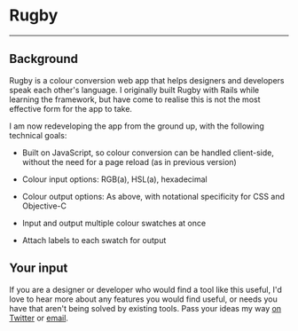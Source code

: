# Rugby
* * *

## Background

Rugby is a colour conversion web app that helps designers and developers speak each other's language. I originally built Rugby with Rails while learning the framework, but have come to realise this is not the most effective form for the app to take.

I am now redeveloping the app from the ground up, with the following technical goals:

- Built on JavaScript, so colour conversion can be handled client-side, without the need for a page reload (as in previous version)

- Colour input options: RGB(a), HSL(a), hexadecimal

- Colour output options: As above, with notational specificity for CSS and Objective-C

- Input and output multiple colour swatches at once

- Attach labels to each swatch for output

## Your input

If you are a designer or developer who would find a tool like this useful, I'd love to hear more about any features you would find useful, or needs you have that aren't being solved by existing tools. Pass your ideas my way [on Twitter](http://www.twitter.com/cole_peters) or [email](mailto:cole@colepeters.com?subject=Rugby).